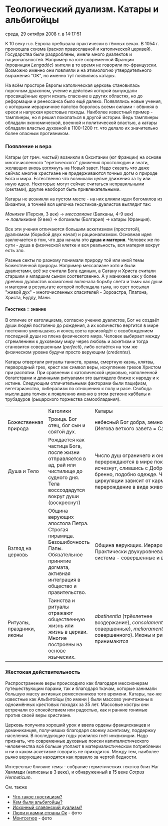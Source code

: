 # Теологический дуализм. Катары и альбигойцы
среда, 29 октября 2008 г. в 14:17:51

К 10 веку н.э. Европа пребывала практически в тёмных веках. В 1054 г. произошла схизма (раскол православной и католической церквей). Государства были раздроблены, имели много диалектов и национальностей. Например на юге современной Франции (провинция _Lengadòc_) жители в то время не говорили по-французски. Возможно именно они повлияли и на этимологию утвердительного выражения "OK", но именно тут появились катары.

На всём просторе Европы католическая церковь становилась порочным драконом, учение и действия которой вынуждали просвящённые круги искать спасение в других областях, но до реформации и ренессанса было ещё далеко. Появлялись новые учения, с которыми иерархичное папство боролось всеми силами - обвиняя в ереси и напуская крестовые походы. Наиболее известный пример - тамплиеры, но я решил покопаться в другой истории. Ведь тамплиеры обладали экономической, военной и политической властью, а катары обладали властью духовной в 1100-1200 гг. что делало их значительно более опасным противником.

<!-- truncate -->

### Появление и вера  

Катары (от греч. чистый) возникли в Окситании (юг Франции) на основе многочисленного "еретического" движения простолюдин и знати, желавших вновь взглянуть на Новый завет. Надо сказать что даже сейчас многие христиане не придерживаются точных догм о природе Бога и мира. Естественно что возникали целые движения за ту или иную идею. Некоторые могут сейчас считаться неправильными (сектами), другие наоборот быть привлекательными.

Катары не возникли на пустом месте - на них влияли идеи богомилов из Византии, а точней вся цепочка гностиков-дуалистов выглядит так:

_Манихеи_ (Персия, 3 век) → _мессалиане_ (Балканы, 4-9 век) → _павликиане_ (9 век) → _богомилы_ (Болгария) → катары (Франция).

Все эти учения отличаются большим аскетизмом (простотой), дуализмом (борьбой двух начал) и рационализмом. Основная идея заключается в том, что два начала это **душа и материя**. Человек же по сути - душа в физической клетке и вся реальность, вся материя вокруг есть зло.

Разные секты по разному понимали природу той или иной темы Божественной природы. Например мессалиане хотя и были дуалистами, всё же считали Бога единым, а Сатану и Христа считали старшим и младшим сыном соответсвенно. А у манихеев как у более древних дуалистов космогония включала борьбу света и тьмы как души и материи в результате которой побеждала тьма, но свет посылал "живой дух" - многочисленных спасителей - Зороастра, Платона, Христа, Будду, Мани.

#### Гностика = знание  

В отличие от католицизма, согласно учению дуалистов, Бог не создаёт души людей постоянно до рождения, а их количество вертится в мире постоянно уменьшаясь и конец света произойдёт с освобождением последней души из плена физического мира. Человек выбирает между стремлением к духовному миру через любовь и аскетизм и тогда становится совершенным (_perfecti_), либо остаётся на том же физическом уровне будучи просто верующим (_credentes_).

Катары отвергали ритуалы таинств, храмы, смертную казнь, клятвы, первородный грех, крест как символ веры, искупление грехов Христом при распятии. При сравнении с католической церковью, наполненной богатствами и длинными ритуалами это выглядело ближе к народу и к истине. Следующим отличительными факторами были пацифизм, вегетарианство, либерализм по отношению к полу и расе. Свобода мысли дала толчок к появлению именно в этом регионе каббалы и трубадуров (рыцарского торжества самообладания).

|   |   |   |
|---|---|---|
||Католики|Катары|
|Божественная природа|Троица. Бог отец, бог сын и святой дух.|небесный Бог добра, земной Бог зла (Иегова ветхого завета = Сатана)|
|Душа и Тело|Рождается как частица Бога, после жизни отправляется в ад, рай или чистилище до судного дня. Тела воссоздадутся вокруг души (воскреснут)|Число душ ограничего и они перерождаются в мире покуда все не исчезнут, слившись с Добром. Тело бренно, подобно одежде. Число циркуляции зависит от кармы. Возможно перерождение в виде животного|
|Взгляд на церковь|Община верующих апостола Петра. Строгая пирамида. Безошибочность Папы. Обязательное принятие догмата, активная интеграция в общество и правительство.|Община верующих. Иерархия отвергается. Практически двухуровневая либеральная система - совершенные и верующие.|
|Ритуалы, праздники, иконы|Таинства и ритуалы отражают общественную жизнь или жизнь в церкви. Многие построены на основе языческих.|_abstinentia_ (трёхлетнее воздержание), _consolamentum_ (принятие в совершенные), _melioramentum_ (приветсвие совершенного). Иконы и ритуалы не принимаются|

### Жестокая действительность  

Распространение веры происходило как благодаря мессионерам путешествующим парами, так и благодаря ткачам, которые занимали большую массу активных ремесленников того времени. Катары, так-же известные как Альбигойцы (по имени ) были массово уничтожены в одноимённых крестовых походах за 35 лет. Массовые костры они встречали со спокойствием или радостью, как и ранние гонимые против своей веры христиане.

Церковь получила хороший урок и ввела ордены францисканцев и доминиканцев, получивших благодаря своему аскетизму, поддержку населения. В последующие годы усилился гнёт инквизиции. Надо признать, что современные духовные поиски капиталистического человечества всё больше утопают в материалистическом потреблении и ни о каком аскетизме говорить не приходится. Между тем, наиболее рьяно верующие находятся как правило за чертой бедности.

Интересные близкие темы - собрание герметических текстов близ Наг Хаммади (написаны в 3 веке), и обнаруженный в 15 веке _Corpus Hermeticum_.

См. также

- [Что такое гностицизм?](http://kenoma.chat.ru/gnost.htm)
- [Кем были альбигойцы?](http://www.evangelie.ru/forum/t15537.html)
- [Исконный славянский дуализм?](http://www.liveinternet.ru/users/2808050/post85900426/)
- [Люди и камни страны Ок](http://solovei.ucoz.ru/publ/1-1-0-7) - фото[  
    ](http://solovei.ucoz.ru/publ/1-1-0-7)
- [Монтсегюр](http://yulia-m.livejournal.com/124009.html) - фото